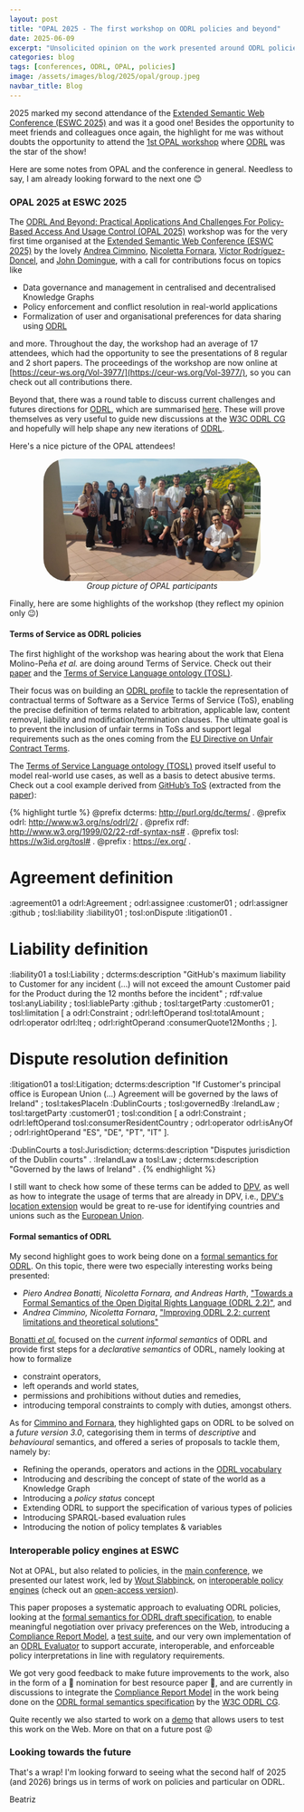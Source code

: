 ```yaml
---
layout: post
title: "OPAL 2025 - The first workshop on ODRL policies and beyond"
date: 2025-06-09
excerpt: "Unsolicited opinion on the work presented around ODRL policies at the 1st OPAL workshop co-located with ESWC 2025."
categories: blog
tags: [conferences, ODRL, OPAL, policies]
image: /assets/images/blog/2025/opal/group.jpeg
navbar_title: Blog
---
```


2025 marked my second attendance of the [Extended Semantic Web Conference (ESWC 2025)](https://2025.eswc-conferences.org/)
and was it a good one! Besides the opportunity to meet friends and colleagues once again, the highlight for me was without
doubts the opportunity to attend the [1st OPAL workshop](https://opal-workshop.github.io/2025/) where 
[ODRL](https://www.w3.org/TR/odrl-model/) was the star of the show!

Here are some notes from OPAL and the conference in general. Needless to say, I am already looking forward to the next one 😊

### OPAL 2025 at ESWC 2025

The [ODRL And Beyond: Practical Applications And Challenges For Policy-Based Access And Usage Control (OPAL 2025)](https://opal-workshop.github.io/2025/)
workshop was for the very first time organised at the [Extended Semantic Web Conference (ESWC 2025)](https://2025.eswc-conferences.org/)
by the lovely
[Andrea Cimmino](https://oeg.fi.upm.es/index.php/en/phd/389-acimmino/index.html),
[Nicoletta Fornara](https://search.usi.ch/en/people/542f4f5b9685647629421ff52b1bff53/fornara-nicoletta),
[Víctor Rodríguez-Doncel](https://cosasbuenas.es), and
[John Domingue](https://kmi.open.ac.uk/people/member/john-domingue),
with a call for contributions focus on topics like
- Data governance and management in centralised and decentralised Knowledge Graphs
- Policy enforcement and conflict resolution in real-world applications
- Formalization of user and organisational preferences for data sharing using [ODRL](https://www.w3.org/TR/odrl-model/)

and more. Throughout the day, the workshop had an average of 17 attendees, which had the opportunity to see the presentations of
8 regular and 2 short papers. The proceedings of the workshop are now online at 
[https://ceur-ws.org/Vol-3977/](https://ceur-ws.org/Vol-3977/), so you can check out all contributions there.

Beyond that, there was a round table to discuss current challenges and futures directions for [ODRL](https://www.w3.org/TR/odrl-model/),
which are summarised [here](https://github.com/opal-workshop/2025/issues).
These will prove themselves as very useful to guide new discussions at the [W3C ODRL CG](https://www.w3.org/community/odrl/) 
and hopefully will help shape any new iterations of [ODRL](https://www.w3.org/TR/odrl-model/).

Here's a nice picture of the OPAL attendees!

<figure>
  <img 
    src="/assets/images/blog/2025/opal/group.jpeg" 
    class="figure-img img-fluid img-thumbnail" 
    style="border-radius: 40px; width: 40vw; display: block; margin-left: auto; margin-right: auto;"
    data-toggle="tooltip" 
    data-placement="top"
    alt="Group picture of OPAL participants">
  <figcaption style="text-align:center;"><i>Group picture of OPAL participants</i></figcaption>
</figure>

Finally, here are some highlights of the workshop (they reflect my opinion only 😉)

#### Terms of Service as ODRL policies

The first highlight of the workshop was hearing about the work that Elena Molino-Peña *et al.*
are doing around Terms of Service. Check out their [paper](https://ceur-ws.org/Vol-3977/OPAL2025-10.pdf) and
the [Terms of Service Language ontology (TOSL)](https://w3id.org/tosl).

Their focus was on building an [ODRL profile](https://w3c.github.io/odrl/profile-bp/)
to tackle the representation of contractual terms of Software as a Service Terms of Service (ToS),
enabling the precise definition of terms related to arbitration, applicable law, content removal,
liability and modification/termination clauses.
The ultimate goal is to prevent the inclusion of unfair terms in ToSs
and support legal requirements such as the ones coming from the
[EU Directive on Unfair Contract Terms](http://data.europa.eu/eli/dir/2019/2161/oj).

The [Terms of Service Language ontology (TOSL)](https://w3id.org/tosl) proved itself useful to model real-world use cases,
as well as a basis to detect abusive terms.
Check out a cool example derived from [GitHub’s ToS](https://docs.github.com/en/site-policy/github-terms/github-terms-of-service)
(extracted from the [paper](https://ceur-ws.org/Vol-3977/OPAL2025-10.pdf)):

{% highlight turtle %}
@prefix dcterms: <http://purl.org/dc/terms/> .
@prefix odrl:    <http://www.w3.org/ns/odrl/2/> .
@prefix rdf:     <http://www.w3.org/1999/02/22-rdf-syntax-ns#> .
@prefix tosl:    <https://w3id.org/tosl#> .
@prefix :        <https://ex.org/> .

# Agreement definition
:agreement01 a odrl:Agreement ;
  odrl:assignee :customer01 ;
  odrl:assigner :github ;
  tosl:liability :liability01 ;
  tosl:onDispute :litigation01 .

# Liability definition
:liability01 a tosl:Liability ;
  dcterms:description "GitHub's maximum liability to Customer for any incident (...) will not exceed the amount Customer paid for the Product during the 12 months before the incident" ;
  rdf:value tosl:anyLiability ;
  tosl:liableParty :github ;
  tosl:targetParty :customer01 ;
  tosl:limitation [
    a odrl:Constraint ;
    odrl:leftOperand tosl:totalAmount ;
    odrl:operator odrl:lteq ;
    odrl:rightOperand :consumerQuote12Months ;
  ].

# Dispute resolution definition
:litigation01 a tosl:Litigation;
  dcterms:description "If Customer's principal office is European Union (...) Agreement will be governed by the laws of Ireland" ;
  tosl:takesPlaceIn :DublinCourts ;
  tosl:governedBy :IrelandLaw ;
  tosl:targetParty :customer01 ;
  tosl:condition [
    a odrl:Constraint ;
    odrl:leftOperand tosl:consumerResidentCountry ;
    odrl:operator odrl:isAnyOf ;
    odrl:rightOperand "ES", "DE", "PT", "IT"
  ].

:DublinCourts a tosl:Jurisdiction;
  dcterms:description "Disputes jurisdiction of the Dublin courts" .
:IrelandLaw a tosl:Law ;
  dcterms:description "Governed by the laws of Ireland" .
{% endhighlight %}

I still want to check how some of these terms can be added to [DPV](https://w3id.org/dpv#),
as well as how to integrate the usage of terms that are already in DPV, i.e., 
[DPV's location extension](https://w3id.org/dpv/loc#) would be great to re-use for identifying countries and
unions such as the [European Union](https://w3id.org/dpv/loc#EU).

#### Formal semantics of ODRL

My second highlight goes to work being done on a [formal semantics for ODRL](https://w3c.github.io/odrl/formal-semantics/).
On this topic, there were two especially interesting works being presented:
- *Piero Andrea Bonatti, Nicoletta Fornara, and Andreas Harth*,
["Towards a Formal Semantics of the Open Digital Rights Language (ODRL 2.2)"](https://ceur-ws.org/Vol-3977/OPAL2025-4.pdf), and
- *Andrea Cimmino, Nicoletta Fornara*,
["Improving ODRL 2.2: current limitations and theoretical solutions"](https://ceur-ws.org/Vol-3977/OPAL2025-6.pdf)

[Bonatti *et al.*](https://ceur-ws.org/Vol-3977/OPAL2025-4.pdf) focused on the *current informal semantics* of ODRL
and provide first steps for a *declarative semantics* of ODRL, namely looking at how to formalize
- constraint operators,
- left operands and world states,
- permissions and prohibitions without duties and remedies,
- introducing temporal constraints to comply with duties,
amongst others.

As for [Cimmino and Fornara]((https://ceur-ws.org/Vol-3977/OPAL2025-6.pdf)),
they highlighted gaps on ODRL to be solved on a *future version 3.0*,
categorising them in terms of *descriptive* and *behavioural* semantics,
and offered a series of proposals to tackle them, namely by:
- Refining the operands, operators and actions in the [ODRL vocabulary](https://www.w3.org/TR/odrl-vocab/)
- Introducing and describing the concept of state of the world as a Knowledge Graph
- Introducing a *policy status* concept
- Extending ODRL to support the specification of various types of policies
- Introducing SPARQL-based evaluation rules
- Introducing the notion of policy templates & variables

### Interoperable policy engines at ESWC

Not at OPAL, but also related to policies,
in the [main conference](https://2025.eswc-conferences.org/),
we presented our latest work, led by [Wout Slabbinck](https://woutslabbinck.com),
on [interoperable policy engines](https://doi.org/10.1007/978-3-031-94578-6_11)
(check out an [open-access version](https://raw.githubusercontent.com/woutslabbinck/papers/main/2025/Interoperable-Interpretation-and-Evaluation-of-ODRL-Policies.pdf)).

This paper proposes a systematic approach to evaluating ODRL policies,
looking at the [formal semantics for ODRL draft specification](https://w3c.github.io/odrl/formal-semantics/),
to enable meaningful negotiation over privacy preferences on the Web,
introducing a [Compliance Report Model](https://w3id.org/force/compliance-report), 
a [test suite](https://w3id.org/force/test-suite/repo),
and our very own implementation of an [ODRL Evaluator](https://w3id.org/force/evaluator)
to support accurate, interoperable, and enforceable policy interpretations in line with regulatory requirements.

We got very good feedback to make future improvements to the work,
also in the form of a 🌟 nomination for best resource paper 🌟,
and are currently in discussions to integrate the [Compliance Report Model](https://w3id.org/force/compliance-report)
in the work being done on the [ODRL formal semantics specification](https://w3c.github.io/odrl/formal-semantics/)
by the [W3C ODRL CG](https://www.w3.org/community/odrl/).

Quite recently we also started to work on a [demo](https://w3id.org/force/ESWC2025-demo)
that allows users to test this work on the Web.
More on that on a future post 😜

### Looking towards the future

That's a wrap! I'm looking forward to seeing what the second half of 2025 (and 2026) brings us in terms of work
on policies and particular on ODRL.

Beatriz